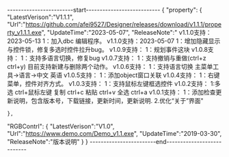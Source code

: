 ------------------------start---------------------------
{
"property":
	{
		"LatestVerison":"V1.1.1",
		"Url":"https://github.com/afei9527/Designer/releases/download/v1.1.1/property_v1.1.1.exe",
		"UpdateTime":"2023-05-07",
      	"ReleaseNote":" 
	                    v1.1.0支持：2023-05-13
			    1：加入dbc 编辑程序。
	                    v1.1.0支持：2023-05-07
			    1：增加隐藏显示与控件锁，修复多选时控件拉升bug。
	                    v1.0.9支持：
			    1：规划事件这块
	                    v1.0.8支持：
			    1：支持多语言切换，修复bug
	                    v1.0.7支持：
			    1：支持撤销与重做(ctrl+z ctrl+y) 目前支持新建与删除两个动作。
	                    v1.0.6支持：
			    1：支持语言切换  主菜单工具->语言->中文 英语 
	                    v1.0.5支持：
			    1：添加object窗口关联 
	                    v1.0.4支持：
			    1：右键菜单，控件对齐方式。
                            v1.0.3支持：
                            1：支持鼠标左键框选控件
                            v1.0.2支持：
                            1:多选 ctrl+鼠标左键 复制 ctrl+c  粘贴 ctrl+v 全选 ctrl+a 
                            v1.0.1支持：
                            1：添加检查更新说明，包含版本号，下载链接，更新时间，更新说明.
                            2.优化“关于”界面"
			    


	},
"RGBContrl":
	{
		"LatestVerison":"V1.0",
		"Url":"https://www.demo.com/Demo_v1.1.exe",
		"UpdateTime":"2019-03-30",
       		"ReleaseNote":"版本说明"
	}
}
------------------------end---------------------------

